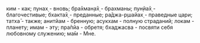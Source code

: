 ким - как; пунах̣ - вновь; бра̄хман̣а̄х̣ - брахманы; пун̣йа̄х̣ - благочестивые; бхакта̄х̣ - преданные; ра̄джа-р̣шайах̣ - праведные цари; татха̄ - также; анитйам - бренную; асукхам - полную страданий; локам - планету; имам - эту; пра̄пйа - обретя; бхаджасва - посвяти себя любовному служению; ма̄м - Мне.